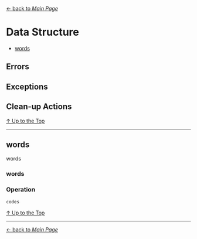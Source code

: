 [← back to *Main Page*](https://github.com/dawkiny/Python3/blob/master/README.md)


# Data Structure

* [words](#words)




## Errors

## Exceptions

## Clean-up Actions
[↑ Up to the Top](#data-structure)





---
## words
words

### words

### Operation
 
```python
codes
```



[↑ Up to the Top](#data-structure)





---
[← back to *Main Page*](https://github.com/dawkiny/Python3/blob/master/README.md)
